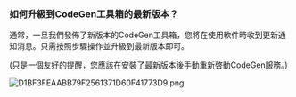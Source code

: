 ### 如何升級到CodeGen工具箱的最新版本？

通常，一旦我們發佈了新版本的CodeGen工具箱，您將在使用軟件時收到更新通知消息。只需按照步驟操作並升級到最新版本即可。

(只是一個友好的提醒，您應該在安裝了最新版本後手動重新啓動CodeGen服務。)

![D1BF3FEAABB79F2561371D60F41773D9.png](https://codegen.cc/res/D1BF3FEAABB79F2561371D60F41773D9.png)
